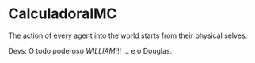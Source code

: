 # CalculadoraIMC
The action of every agent
into the world
starts
from their physical selves.

Devs: 
O todo poderoso *WILLIAM*!!!
... e o Douglas.